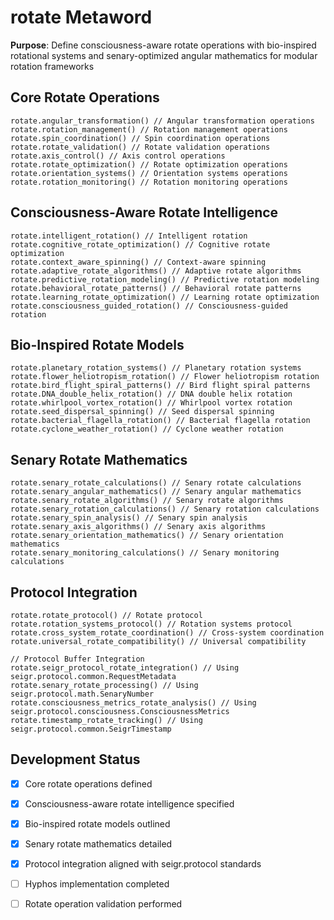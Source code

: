 # rotate Metaword

**Purpose**: Define consciousness-aware rotate operations with bio-inspired rotational systems and senary-optimized angular mathematics for modular rotation frameworks

## Core Rotate Operations

```hyphos
rotate.angular_transformation() // Angular transformation operations
rotate.rotation_management() // Rotation management operations
rotate.spin_coordination() // Spin coordination operations
rotate.rotate_validation() // Rotate validation operations
rotate.axis_control() // Axis control operations
rotate.rotate_optimization() // Rotate optimization operations
rotate.orientation_systems() // Orientation systems operations
rotate.rotation_monitoring() // Rotation monitoring operations
```

## Consciousness-Aware Rotate Intelligence

```hyphos
rotate.intelligent_rotation() // Intelligent rotation
rotate.cognitive_rotate_optimization() // Cognitive rotate optimization
rotate.context_aware_spinning() // Context-aware spinning
rotate.adaptive_rotate_algorithms() // Adaptive rotate algorithms
rotate.predictive_rotation_modeling() // Predictive rotation modeling
rotate.behavioral_rotate_patterns() // Behavioral rotate patterns
rotate.learning_rotate_optimization() // Learning rotate optimization
rotate.consciousness_guided_rotation() // Consciousness-guided rotation
```

## Bio-Inspired Rotate Models

```hyphos
rotate.planetary_rotation_systems() // Planetary rotation systems
rotate.flower_heliotropism_rotation() // Flower heliotropism rotation
rotate.bird_flight_spiral_patterns() // Bird flight spiral patterns
rotate.DNA_double_helix_rotation() // DNA double helix rotation
rotate.whirlpool_vortex_rotation() // Whirlpool vortex rotation
rotate.seed_dispersal_spinning() // Seed dispersal spinning
rotate.bacterial_flagella_rotation() // Bacterial flagella rotation
rotate.cyclone_weather_rotation() // Cyclone weather rotation
```

## Senary Rotate Mathematics

```hyphos
rotate.senary_rotate_calculations() // Senary rotate calculations
rotate.senary_angular_mathematics() // Senary angular mathematics
rotate.senary_rotate_algorithms() // Senary rotate algorithms
rotate.senary_rotation_calculations() // Senary rotation calculations
rotate.senary_spin_analysis() // Senary spin analysis
rotate.senary_axis_algorithms() // Senary axis algorithms
rotate.senary_orientation_mathematics() // Senary orientation mathematics
rotate.senary_monitoring_calculations() // Senary monitoring calculations
```

## Protocol Integration

```hyphos
rotate.rotate_protocol() // Rotate protocol
rotate.rotation_systems_protocol() // Rotation systems protocol
rotate.cross_system_rotate_coordination() // Cross-system coordination
rotate.universal_rotate_compatibility() // Universal compatibility

// Protocol Buffer Integration
rotate.seigr_protocol_rotate_integration() // Using seigr.protocol.common.RequestMetadata
rotate.senary_rotate_processing() // Using seigr.protocol.math.SenaryNumber
rotate.consciousness_metrics_rotate_analysis() // Using seigr.protocol.consciousness.ConsciousnessMetrics
rotate.timestamp_rotate_tracking() // Using seigr.protocol.common.SeigrTimestamp
```

## Development Status

- [x] Core rotate operations defined
- [x] Consciousness-aware rotate intelligence specified
- [x] Bio-inspired rotate models outlined
- [x] Senary rotate mathematics detailed
- [x] Protocol integration aligned with seigr.protocol standards
- [ ] Hyphos implementation completed
- [ ] Rotate operation validation performed

